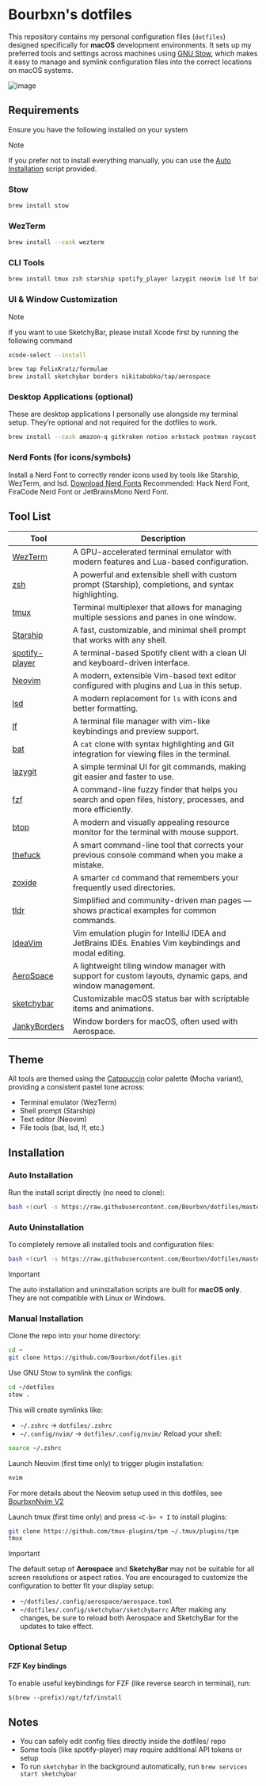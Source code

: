# Bourbxn's dotfiles
This repository contains my personal configuration files (`dotfiles`) designed specifically for **macOS** development environments. It sets up my preferred tools and settings across machines using [GNU Stow](https://www.gnu.org/software/stow/), which makes it easy to manage and symlink configuration files into the correct locations on macOS systems.


![image](https://github.com/user-attachments/assets/e7ea3e5a-391e-4105-914a-0f9202c43500)




## Requirements
Ensure you have the following installed on your system 
> [!NOTE]
> If you prefer not to install everything manually, you can use the [Auto Installation](#auto-installation) script provided.
### Stow
```bash
brew install stow
```
### WezTerm
```bash
brew install --cask wezterm
```
### CLI Tools
```bash
brew install tmux zsh starship spotify_player lazygit neovim lsd lf bat ripgrep zsh-syntax-highlighting btop fzf fnm uv thefuck zoxide tlrc
```
### UI & Window Customization
> [!NOTE]
> If you want to use SketchyBar, please install Xcode first by running the following command
```bash
xcode-select --install
```
```bash
brew tap FelixKratz/formulae
brew install sketchybar borders nikitabobko/tap/aerospace
```
### Desktop Applications (optional)
These are desktop applications I personally use alongside my terminal setup. They’re optional and not required for the dotfiles to work.
```bash
brew install --cask amazon-q gitkraken notion orbstack postman raycast tableplus
```
### Nerd Fonts (for icons/symbols)
Install a Nerd Font to correctly render icons used by tools like Starship, WezTerm, and lsd. [Download Nerd Fonts](https://www.nerdfonts.com/font-downloads)
Recommended: Hack Nerd Font, FiraCode Nerd Font or JetBrainsMono Nerd Font.


## Tool List

| Tool | Description |
|------|-------------|
| [WezTerm](https://wezfurlong.org/wezterm/) | A GPU-accelerated terminal emulator with modern features and Lua-based configuration. |
| [zsh](https://zsh.sourceforge.io/) | A powerful and extensible shell with custom prompt (Starship), completions, and syntax highlighting. |
| [tmux](https://github.com/tmux/tmux) | Terminal multiplexer that allows for managing multiple sessions and panes in one window. |
| [Starship](https://starship.rs/) | A fast, customizable, and minimal shell prompt that works with any shell. |
| [spotify-player](https://github.com/aome510/spotify-player) | A terminal-based Spotify client with a clean UI and keyboard-driven interface. |
| [Neovim](https://neovim.io/) | A modern, extensible Vim-based text editor configured with plugins and Lua in this setup. |
| [lsd](https://github.com/lsd-rs/lsd) | A modern replacement for `ls` with icons and better formatting. |
| [lf](https://github.com/gokcehan/lf) | A terminal file manager with vim-like keybindings and preview support. |
| [bat](https://github.com/sharkdp/bat) | A `cat` clone with syntax highlighting and Git integration for viewing files in the terminal. |
| [lazygit](https://github.com/jesseduffield/lazygit) | A simple terminal UI for git commands, making git easier and faster to use. |
| [fzf](https://github.com/junegunn/fzf) | A command-line fuzzy finder that helps you search and open files, history, processes, and more efficiently. |
| [btop](https://github.com/aristocratos/btop) | A modern and visually appealing resource monitor for the terminal with mouse support. |
| [thefuck](https://github.com/nvbn/thefuck) | A smart command-line tool that corrects your previous console command when you make a mistake. |
| [zoxide](https://github.com/ajeetdsouza/zoxide) | A smarter `cd` command that remembers your frequently used directories. |
| [tldr](https://github.com/tldr-pages/tldr) | Simplified and community-driven man pages — shows practical examples for common commands. |
| [IdeaVim](https://github.com/JetBrains/ideavim) | Vim emulation plugin for IntelliJ IDEA and JetBrains IDEs. Enables Vim keybindings and modal editing. |
| [AeroSpace](https://github.com/aerospace/aerospace) | A lightweight tiling window manager with support for custom layouts, dynamic gaps, and window management. |
| [sketchybar](https://github.com/FelixKratz/sketchybar) | Customizable macOS status bar with scriptable items and animations. |
| [JankyBorders](https://github.com/koekeishiya/jankyborders) | Window borders for macOS, often used with Aerospace. |

## Theme
All tools are themed using the [Catppuccin](https://github.com/catppuccin) color palette (Mocha variant), providing a consistent pastel tone across:
- Terminal emulator (WezTerm)
- Shell prompt (Starship)
- Text editor (Neovim)
- File tools (bat, lsd, lf, etc.)

## Installation
### Auto Installation
Run the install script directly (no need to clone):
```bash
bash <(curl -s https://raw.githubusercontent.com/Bourbxn/dotfiles/master/install.sh)
```
### Auto Uninstallation
To completely remove all installed tools and configuration files:
```bash
bash <(curl -s https://raw.githubusercontent.com/Bourbxn/dotfiles/master/uninstall.sh)
```
> [!IMPORTANT]
> The auto installation and uninstallation scripts are built for **macOS only**. They are not compatible with Linux or Windows.


### Manual Installation
Clone the repo into your home directory:
```bash
cd ~
git clone https://github.com/Bourbxn/dotfiles.git
```
Use GNU Stow to symlink the configs:
```bash
cd ~/dotfiles
stow .
```
This will create symlinks like:
- `~/.zshrc` → `dotfiles/.zshrc`
- `~/.config/nvim/` → `dotfiles/.config/nvim/`
Reload your shell:
```bash
source ~/.zshrc
```
Launch Neovim (first time only) to trigger plugin installation:
```bash
nvim
```
For more details about the Neovim setup used in this dotfiles, see [BourbxnNvim V2](https://github.com/Bourbxn/bourbxn-nvim-v2)

Launch tmux (first time only) and press `<C-b> + I` to install plugins:
```bash
git clone https://github.com/tmux-plugins/tpm ~/.tmux/plugins/tpm
tmux
```

> [!IMPORTANT]
> The default setup of **Aerospace** and **SketchyBar** may not be suitable for all screen resolutions or aspect ratios.
> You are encouraged to customize the configuration to better fit your display setup:
> - `~/dotfiles/.config/aerospace/aerospace.toml`
> - `~/dotfiles/.config/sketchybar/sketchybarrc`
> After making any changes, be sure to reload both Aerospace and SketchyBar for the updates to take effect.


### Optional Setup
#### FZF Key bindings
To enable useful keybindings for FZF (like reverse search in terminal), run:
```
$(brew --prefix)/opt/fzf/install
```

## Notes
- You can safely edit config files directly inside the dotfiles/ repo
- Some tools (like spotify-player) may require additional API tokens or setup
- To run `sketchybar` in the background automatically, run `brew services start sketchybar`
